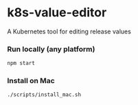 # k8s-value-editor
A Kubernetes tool for editing release values

### Run locally (any platform)
```sh
npm start
```

### Install on Mac
```sh
./scripts/install_mac.sh
```
